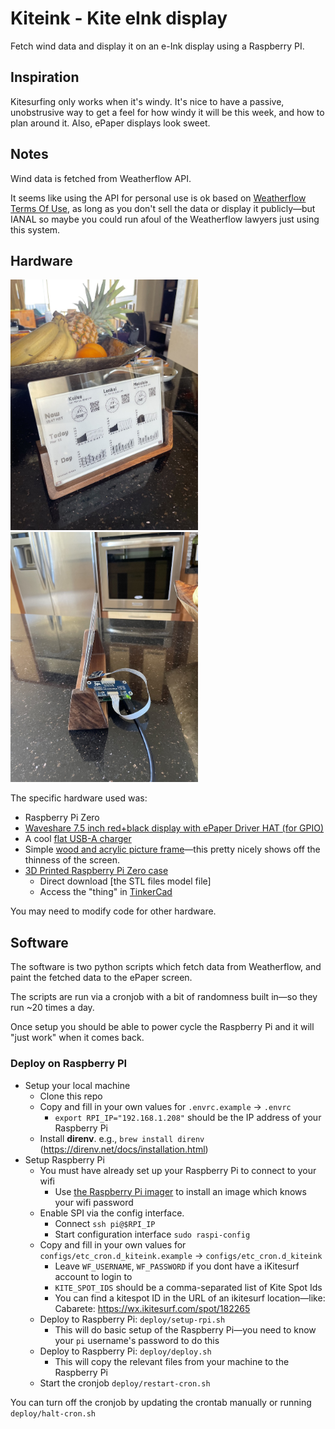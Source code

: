 # Kiteink - Kite eInk display

Fetch wind data and display it on an e-Ink display
using a Raspberry PI.

## Inspiration

Kitesurfing only works when it's windy. It's nice to have a passive, unobstrusive
way to get a feel for how windy it will be this week, and how to plan around it.
Also, ePaper displays look sweet.

## Notes

Wind data is fetched from Weatherflow API.

It seems like using the API for personal use is ok based on [Weatherflow Terms Of Use][1],
as long as you don't sell the data or display it publicly—but IANAL so maybe you could
run afoul of the Weatherflow lawyers just using this system.

[1]: https://help.weatherflow.com/hc/en-us/articles/206504298-Terms-of-Use


## Hardware

<img src="assets/front-v1.jpg" width=300 /> 
<img src="assets/side-v1.jpg" width=300 /> 

The specific hardware used was:

- Raspberry Pi Zero
- [Waveshare 7.5 inch red+black display with ePaper Driver HAT (for GPIO)][2]
- A cool [flat USB-A charger][3]
- Simple [wood and acrylic picture frame][4]—this pretty nicely shows off the thinness of the screen.
- [3D Printed Raspberry Pi Zero case][5]
  - Direct download [the STL files model file]
  - Access the "thing" in [TinkerCad][6]

You may need to modify code for other hardware.

[2]: https://www.amazon.com/gp/product/B075YP81JR
[3]: https://www.amazon.com/dp/product/B07MNR1TKD
[4]: https://www.amazon.com/gp/product/B086Y8F55B
[5]: assets/ePaper_Hat_v1.0.stl
[6]: https://www.tinkercad.com/things/cVSj39HFrdb

## Software

The software is two python scripts which fetch data from Weatherflow, and paint
the fetched data to the ePaper screen.

The scripts are run via a cronjob with a bit of randomness built in—so they run
~20 times a day.

Once setup you should be able to power cycle the Raspberry Pi and it will "just work"
when it comes back.

### Deploy on Raspberry PI

- Setup your local machine
  - Clone this repo
  - Copy and fill in your own values for `.envrc.example` -> `.envrc`
    - `export RPI_IP="192.168.1.208"` should be the IP address of your Raspberry Pi
  - Install **direnv**. e.g., `brew install direnv` (https://direnv.net/docs/installation.html)
- Setup Raspberry Pi
  - You must have already set up your Raspberry Pi to connect to your wifi
    - Use [the Raspberry Pi imager](https://www.raspberrypi.com/software/) to install an image which knows your wifi password 
  - Enable SPI via the config interface. 
    - Connect `ssh pi@$RPI_IP`
    - Start configuration interface `sudo raspi-config`
  - Copy and fill in your own values for `configs/etc_cron.d_kiteink.example` -> `configs/etc_cron.d_kiteink`
    - Leave `WF_USERNAME`, `WF_PASSWORD` if you dont have a iKitesurf account to login to
    - `KITE_SPOT_IDS` should be a comma-separated list of Kite Spot Ids
    - You can find a kitespot ID in the URL of an ikitesurf location—like: Cabarete: https://wx.ikitesurf.com/spot/182265
  - Deploy to Raspberry Pi: `deploy/setup-rpi.sh`
    - This will do basic setup of the Raspberry Pi—you need to know your `pi` username's password to do this
  - Deploy to Raspberry Pi: `deploy/deploy.sh`
    - This will copy the relevant files from your machine to the Raspberry Pi
  - Start the cronjob `deploy/restart-cron.sh`

You can turn off the cronjob by updating the crontab manually or running `deploy/halt-cron.sh`

